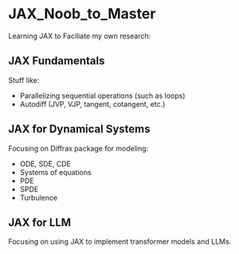 # JAX_Noob_to_Master

Learning JAX to Faciliate my own research:

## JAX Fundamentals 

Stuff like: 
- Parallelizing sequential operations (such as loops)
- Autodiff (JVP, VJP, tangent, cotangent, etc.)

## JAX for Dynamical Systems 

Focusing on Diffrax package for modeling:
- ODE, SDE, CDE
- Systems of equations
- PDE
- SPDE 
- Turbulence


## JAX for LLM 

Focusing on using JAX to implement transformer models and LLMs. 
